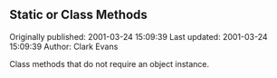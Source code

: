 ## Static or Class Methods

Originally published: 2001-03-24 15:09:39
Last updated: 2001-03-24 15:09:39
Author: Clark Evans

Class methods that do not require an object instance.
